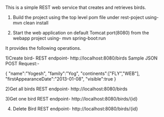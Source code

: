 This is a simple REST web service that creates and retrieves birds.

1) Build the project using the top level pom file under rest-poject using-
mvn clean install

2) Start the web application on default Tomcat port(8080) 
from the webapp project using-
mvn spring-boot:run

It provides the following operations.

1)Create bird-
REST endpoint- http://localhost:8080/birds
Sample JSON POST Request:-

{
"name":"Yogesh",
"family":"Yog",
"continents":["FLY","WEB"],
"firstAppearanceDate":"2013-01-08",
"visible":true
}

2)Get all birds
REST endpoint-
http://localhost:8080/birds


3)Get one bird 
REST endpoint-
http://localhost:8080/birds/{id}

4) Delete Bird
REST endpoint-
http://localhost:8080/birds/{id}
